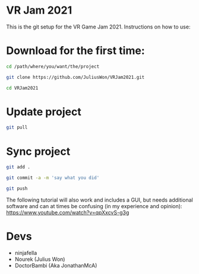 # VR Jam 2021

This is the git setup for the VR Game Jam 2021. Instructions on how to use:
# Download for the first time:
```bash
cd /path/where/you/want/the/project
```
```bash
git clone https://github.com/JuliusWon/VRJam2021.git
```
```bash
cd VRJam2021
```
# Update project
```bash
git pull
```
# Sync project
```bash 
git add .
```
```bash
git commit -a -m 'say what you did'
```
```bash 
git push
```
The following tutorial will also work and includes a GUI, but needs additional software and can at times be confusing (in my experience and opinion): https://www.youtube.com/watch?v=qpXxcvS-g3g

# Devs
* ninjafella
* Nourek (Julius Won)
* DoctorBambi (Aka JonathanMcA)
